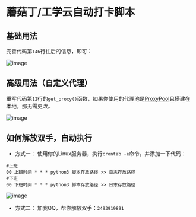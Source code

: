 # 蘑菇丁/工学云自动打卡脚本
## 基础用法
完善代码第`146`行往后的信息，即可：

![image](https://user-images.githubusercontent.com/47041406/182870150-0e8c5c48-6229-4025-be22-bcbe8a1a45f3.png)

## 高级用法（自定义代理）
重写代码第`12`行的`get_proxy()`函数，如果你使用的代理池是[ProxyPool](https://github.com/jhao104/proxy_pool)且搭建在本地，那无需更改。

![image](https://user-images.githubusercontent.com/47041406/182870718-6fe931b7-f33a-4871-b127-71cea98b8afb.png)

## 如何解放双手，自动执行
- 方式一：
使用你的Linux服务器，执行`crontab -e`命令，并添加一下代码：
``` shell
#上班
00 上班时间 * * * python3 脚本存放路径 >> 日志存放路径
#下班
00 下班时间 * * * python3 脚本存放路径 >> 日志存放路径
```
![image](https://user-images.githubusercontent.com/47041406/182873546-f23ab078-3343-4b02-84bf-84278831f26c.png)

- 方式二：
加我QQ，帮你解放双手：`2493919891`
